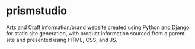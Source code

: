 # prismstudio

Arts and Craft information/brand website created using Python and Django for static site generation, with product information sourced from a parent site and presented using HTML, CSS, and JS.

